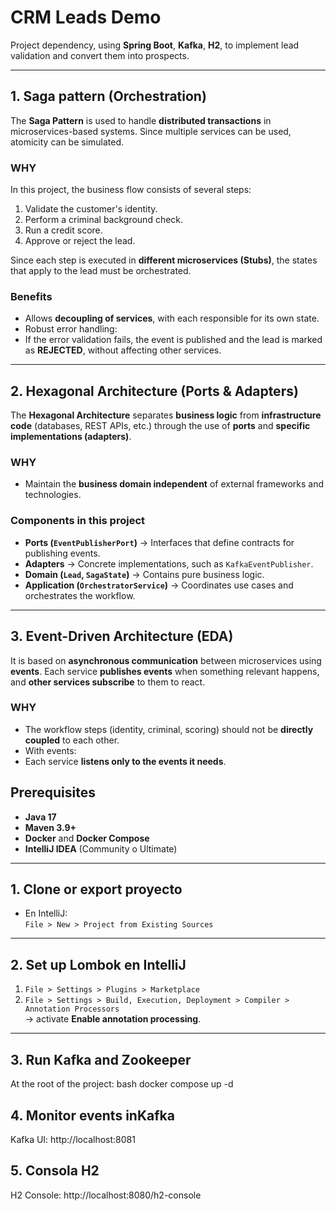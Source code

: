  # CRM Leads Demo 

Project dependency, using **Spring Boot**, **Kafka**, **H2**, 
to implement lead validation and convert them into prospects.

---

## 1. Saga pattern (Orchestration)

The **Saga Pattern** is used to handle **distributed transactions** in microservices-based systems.
Since multiple services can be used, atomicity can be simulated.


### **WHY**

In this project, the business flow consists of several steps:

1. Validate the customer's identity.
2. Perform a criminal background check.
3. Run a credit score.
4. Approve or reject the lead.

Since each step is executed in **different microservices (Stubs)**, the states that apply to the lead must be orchestrated.

### **Benefits**

- Allows **decoupling of services**, with each responsible for its own state.
- Robust error handling:
- If the error validation fails, the event is published and the lead is marked as **REJECTED**, without affecting other services.
---

## 2. Hexagonal Architecture (Ports & Adapters)

The **Hexagonal Architecture** separates **business logic** from **infrastructure code** (databases, REST APIs, etc.)
through the use of **ports** and **specific implementations (adapters)**.

### **WHY**
- Maintain the **business domain independent** of external frameworks and technologies.

### **Components in this project**

- **Ports (`EventPublisherPort`)** → Interfaces that define contracts for publishing events.
- **Adapters** → Concrete implementations, such as `KafkaEventPublisher`.
- **Domain (`Lead`, `SagaState`)** → Contains pure business logic.
- **Application (`OrchestratorService`)** → Coordinates use cases and orchestrates the workflow.
---

## 3. Event-Driven Architecture (EDA)

It is based on **asynchronous communication** between microservices using **events**.
Each service **publishes events** when something relevant happens, and **other services subscribe** to them to react.

### **WHY**

- The workflow steps (identity, criminal, scoring) should not be **directly coupled** to each other.
- With events:
- Each service **listens only to the events it needs**.

## **Prerequisites**
- **Java 17** 
- **Maven 3.9+**
- **Docker** and **Docker Compose**
- **IntelliJ IDEA** (Community o Ultimate)

---

## **1. Clone or export proyecto**
- En IntelliJ:  
  `File > New > Project from Existing Sources` 

---

## **2. Set up Lombok en IntelliJ**
1. `File > Settings > Plugins > Marketplace` 
2. `File > Settings > Build, Execution, Deployment > Compiler > Annotation Processors`  
   → activate **Enable annotation processing**.

---

## **3. Run Kafka and Zookeeper**
At the root of the project:
bash
docker compose up -d

## **4. Monitor events inKafka**
Kafka UI: http://localhost:8081

## **5. Consola H2**
H2 Console: http://localhost:8080/h2-console
